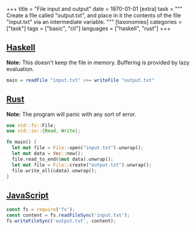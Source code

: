 +++
title = "File input and output"
date = 1970-01-01
[extra]
task = """
  Create a file called "output.txt",
  and place in it the contents of the file "input.txt"
  via an intermediate variable.
"""
[taxonomies]
categories = ["task"]
tags = ["basic", "cli"]
languages = ["haskell", "rust"]
+++

## [Haskell](/languages/haskell)

**Note:**
This doesn't keep the file in memory.
Buffering is provided by lazy evaluation.

```haskell
main = readFile "input.txt" >>= writeFile "output.txt"
```


## [Rust](/languages/rust)

**Note:**
The program will panic with any sort of error.

```rust
use std::fs::File;
use std::io::{Read, Write};

fn main() {
  let mut file = File::open("input.txt").unwrap();
  let mut data = Vec::new();
  file.read_to_end(&mut data).unwrap();
  let mut file = File::create("output.txt").unwrap();
  file.write_all(&data).unwrap();
}
```

## [JavaScript](/languages/javascript)

```javascript
const fs = require('fs');
const content = fs.readFileSync('input.txt');
fs.writeFileSync('output.txt', content);
```
